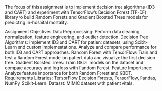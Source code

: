 The focus of this assignment is to implement decision tree algorithms (ID3 and CART) and experiment with TensorFlow’s Decision Forest (TF-DF) library to build Random Forests and Gradient Boosted Trees models for predicting in-hospital mortality.

Assignment Objectives
Data Preprocessing: Perform data cleaning, normalization, feature engineering, and outlier detection.
Decision Tree Algorithms:
Implement ID3 and CART for patient datasets, using Scikit-Learn and custom implementations.
Analyze and compare performance for both ID3 and CART approaches.
Random Forest with TensorFlow: Train and test a Random Forest model on patient data and visualize the first decision tree.
Gradient Boosted Trees: Train GBDT models on the dataset and compare accuracy and log loss with Random Forest.
Feature Importance: Analyze feature importance for both Random Forest and GBDT.
Requirements
Libraries: TensorFlow Decision Forests, TensorFlow, Pandas, NumPy, Scikit-Learn.
Dataset: MIMIC dataset with patient vitals.
